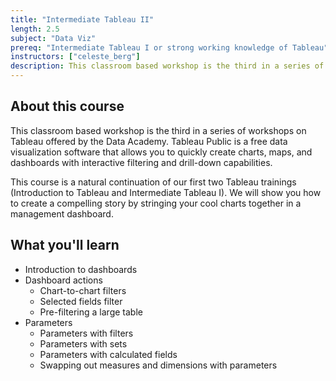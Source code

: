 ```yaml
---
title: "Intermediate Tableau II"
length: 2.5
subject: "Data Viz"
prereq: "Intermediate Tableau I or strong working knowledge of Tableau"
instructors: ["celeste_berg"]
description: This classroom based workshop is the third in a series of workshops on Tableau offered by the Data Academy.
---
```


## About this course
This classroom based workshop is the third in a series of workshops on Tableau offered by the Data Academy.  Tableau Public is a free data visualization software that allows you to quickly create charts, maps, and dashboards with interactive filtering and drill-down capabilities.    

This course is a natural continuation of our first two Tableau trainings (Introduction to Tableau and Intermediate Tableau I).  We will show you how to create a compelling story by stringing your cool charts together in a management dashboard.  


## What you'll learn

- Introduction to dashboards
- Dashboard actions
	- Chart-to-chart filters
	- Selected fields filter
	- Pre-filtering a large table
- Parameters
	- Parameters with filters
	- Parameters with sets
	- Parameters with calculated fields
	- Swapping out measures and dimensions with parameters
